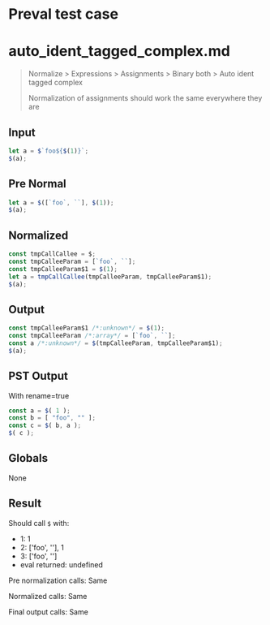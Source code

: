 # Preval test case

# auto_ident_tagged_complex.md

> Normalize > Expressions > Assignments > Binary both > Auto ident tagged complex
>
> Normalization of assignments should work the same everywhere they are

## Input

`````js filename=intro
let a = $`foo${$(1)}`;
$(a);
`````

## Pre Normal


`````js filename=intro
let a = $([`foo`, ``], $(1));
$(a);
`````

## Normalized


`````js filename=intro
const tmpCallCallee = $;
const tmpCalleeParam = [`foo`, ``];
const tmpCalleeParam$1 = $(1);
let a = tmpCallCallee(tmpCalleeParam, tmpCalleeParam$1);
$(a);
`````

## Output


`````js filename=intro
const tmpCalleeParam$1 /*:unknown*/ = $(1);
const tmpCalleeParam /*:array*/ = [`foo`, ``];
const a /*:unknown*/ = $(tmpCalleeParam, tmpCalleeParam$1);
$(a);
`````

## PST Output

With rename=true

`````js filename=intro
const a = $( 1 );
const b = [ "foo", "" ];
const c = $( b, a );
$( c );
`````

## Globals

None

## Result

Should call `$` with:
 - 1: 1
 - 2: ['foo', ''], 1
 - 3: ['foo', '']
 - eval returned: undefined

Pre normalization calls: Same

Normalized calls: Same

Final output calls: Same
